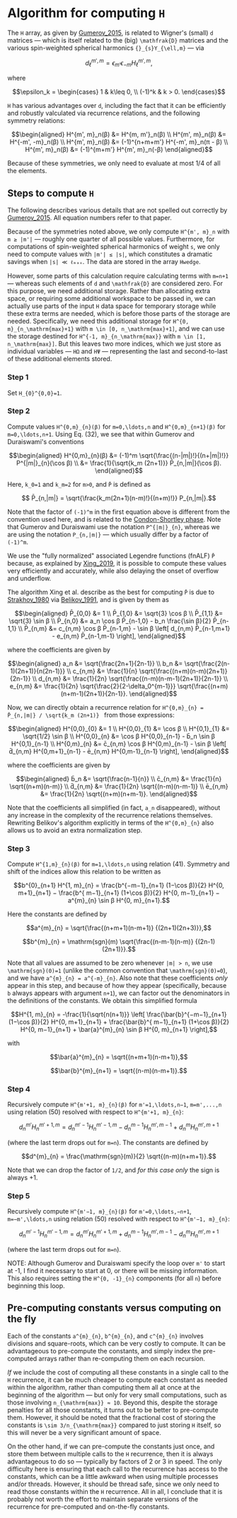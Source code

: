 # Algorithm for computing ``H``

The ``H`` array, as given by [Gumerov_2015](@citet), is related to Wigner's (small) ``d`` matrices —
which is itself related to the (big) ``\mathfrak{D}`` matrices and the various spin-weighted
spherical harmonics ``{}_{s}Y_{\ell,m}`` — via

```math
d_{\ell}^{m',m} = \epsilon_{m'} \epsilon_{-m} H_{\ell}^{m',m},
```

where

```math
\epsilon_k =
  \begin{cases}
    1 & k\leq 0, \\
    (-1)^k & k > 0.
  \end{cases}
```

``H`` has various advantages over ``d``, including the fact that it can be efficiently
and robustly valculated via recurrence relations, and the following symmetry
relations:

```math
\begin{aligned}
  H^{m', m}_n(β) &= H^{m, m'}_n(β) \\
  H^{m', m}_n(β) &= H^{-m', -m}_n(β) \\
  H^{m', m}_n(β) &= (-1)^{n+m+m'} H^{-m', m}_n(π - β) \\
  H^{m', m}_n(β) &= (-1)^{m+m'} H^{m', m}_n(-β)
\end{aligned}
```

Because of these symmetries, we only need to evaluate at most 1/4 of all the
elements.

## Steps to compute ``H``

The following describes various details that are not spelled out correctly by
[Gumerov_2015](@citet).  All equation numbers refer to that paper.

Because of the symmetries noted above, we only compute ``H^{m', m}_n`` with ``m
≥ |m'|`` — roughly one quarter of all possible values.  Furthermore, for
computations of spin-weighted spherical harmonics of weight ``s``, we only need
to compute values with ``|m'| ≤ |s|``, which constitutes a dramatic savings
when ``|s| ≪ ℓₘₐₓ``.  The data are stored in the array `Hwedge`.

However, some parts of this calculation require calculating terms with
``m=n+1`` — whereas such elements of ``d`` and ``\mathfrak{D}`` are considered
zero.  For this purpose, we need additional storage.  Rather than allocating
extra space, or requiring some additional workspace to be passed in, we can
actually use parts of the input ``H`` data space for temporary storage while
these extra terms are needed, which is before those parts of the storage are
needed.  Specifically, we need this additional storage for
``H^{0, m}_{n_\mathrm{max}+1}`` with ``m \in [0, n_\mathrm{max}+1]``, and we
can use the storage destined for ``H^{-1, m}_{n_\mathrm{max}}`` with
``m \in [1, n_\mathrm{max}]``.  But this leaves two more indices, which we just
store as individual variables — `HΩ` and `HΨ` — representing the last and
second-to-last of these additional elements stored.


### Step 1

Set ``H_{0}^{0,0}=1``.


### Step 2

Compute values ``H^{0,m}_{n}(β)`` for ``m=0,\ldots,n`` and ``H^{0,m}_{n+1}(β)``
for ``m=0,\ldots,n+1``.  Using Eq. (32), we see that within Gumerov and
Duraiswami's conventions
```math
\begin{aligned}
  H^{0,m}_{n}(β) &= (-1)^m \sqrt{\frac{(n-|m|)!}{(n+|m|)!}} P^{|m|}_{n}(\cos β) \\
                 &= \frac{1}{\sqrt{k_m (2n+1)}} P̄_{n,|m|}(\cos β).
\end{aligned}
```
Here, ``k_0=1`` and ``k_m=2`` for ``m>0``, and ``P̄`` is defined as
```math
  P̄_{n,|m|} = \sqrt{\frac{k_m(2n+1)(n-m)!}{(n+m)!}} P_{n,|m|}.
```
Note that the factor of ``(-1)^m`` in the first equation above is
different from the convention used here, and is related to the
[Condon-Shortley
phase](https://en.wikipedia.org/wiki/Spherical_harmonics#Condon%E2%80%93Shortley_phase).
Note that Gumerov and Duraiswami use the notation ``P^{|m|}_{n}``,
whereas we are using the notation ``P_{n,|m|}`` — which usually differ
by a factor of ``(-1)^m``.

We use the "fully normalized" associated Legendre functions (fnALF)
``P̄`` because, as explained by [Xing_2019](@citet), it is possible to
compute these values very efficiently and accurately, while also
delaying the onset of overflow and underflow.

The algorithm Xing et al. describe as the best for computing ``P̄`` is
due to [Strakhov_1980](@citet) via [Belikov_1991](@citet), and is
given by them as
```math
\begin{aligned}
  P̄_{0,0} &= 1 \\
  P̄_{1,0} &= \sqrt{3} \cos β \\
  P̄_{1,1} &= \sqrt{3} \sin β \\
  P̄_{n,0} &= a_n \cos β P̄_{n-1,0} - b_n \frac{\sin β}{2} P̄_{n-1,1} \\
  P̄_{n,m} &=
    c_{n,m} \cos β P̄_{n-1,m}
    - \sin β \left[ d_{n,m} P̄_{n-1,m+1} - e_{n,m} P̄_{n-1,m-1} \right],
\end{aligned}
```
where the coefficients are given by
```math
\begin{aligned}
  a_n &= \sqrt{\frac{2n+1}{2n-1}} \\
  b_n &= \sqrt{\frac{2(n-1)(2n+1)}{n(2n-1)}} \\
  c_{n,m} &= \frac{1}{n} \sqrt{\frac{(n+m)(n-m)(2n+1)}{2n-1}} \\
  d_{n,m} &= \frac{1}{2n} \sqrt{\frac{(n-m)(n-m-1)(2n+1)}{2n-1}} \\
  e_{n,m} &= \frac{1}{2n} \sqrt{\frac{2}{2-\delta_0^{m-1}}} \sqrt{\frac{(n+m)(n+m-1)(2n+1)}{2n-1}}.
\end{aligned}
```

Now, we can directly obtain a recurrence relation for
``H^{0,m}_{n} = P̄_{n,|m|} / \sqrt{k_m (2n+1)} `` from those expressions:
```math
\begin{aligned}
  H^{0,0}_{0} &= 1 \\
  H^{0,0}_{1} &= \cos β \\
  H^{0,1}_{1} &= \sqrt{1/2} \sin β \\
  H^{0,0}_{n} &= \cos β H^{0,0}_{n-1} - b̄_n \sin β H^{0,1}_{n-1} \\
  H^{0,m}_{n} &=
    c̄_{n,m} \cos β H^{0,m}_{n-1}
    - \sin β \left[ d̄_{n,m} H^{0,m+1}_{n-1} - ē_{n,m} H^{0,m-1}_{n-1} \right],
\end{aligned}
```
where the coefficients are given by
```math
\begin{aligned}
  b̄_n &= \sqrt{\frac{n-1}{n}} \\
  c̄_{n,m} &= \frac{1}{n} \sqrt{(n+m)(n-m)} \\
  d̄_{n,m} &= \frac{1}{2n} \sqrt{(n-m)(n-m-1)} \\
  ē_{n,m} &= \frac{1}{2n} \sqrt{(n+m)(n+m-1)}.
\end{aligned}
```
Note that the coefficients all simplified (in fact, ``a_n`` disappeared), without any
increase in the complexity of the recurrence relations themselves.  Rewriting Belikov's
algorithm explicitly in terms of the ``H^{0,m}_{n}`` also allows us to avoid an extra
normalization step.

### Step 3
Compute ``H^{1,m}_{n}(β)`` for ``m=1,\ldots,n`` using relation (41).  Symmetry
and shift of the indices allow this relation to be written as
```math
b^{0}_{n+1} H^{1, m}_{n}
  = \frac{b^{−m−1}_{n+1} (1−\cos β)}{2} H^{0, m+1}_{n+1}
  − \frac{b^{ m−1}_{n+1} (1+\cos β)}{2} H^{0, m−1}_{n+1}
  − a^{m}_{n} \sin β H^{0, m}_{n+1}.
```
Here the constants are defined by
```math
a^{m}_{n} = \sqrt{\frac{(n+m+1)(n-m+1)} {(2n+1)(2n+3)}},
```
```math
b^{m}_{n} = \mathrm{sgn}(m) \sqrt{\frac{(n-m-1)(n-m)} {(2n-1)(2n+1)}}.
```
Note that all values are assumed to be zero whenever ``|m| > n``, we use
``\mathrm{sgn}(0)=1`` (unlike the common convention that
``\mathrm{sgn}(0)=0``), and we have ``a^{m}_{n} = a^{-m}_{n}``.  Also note
that these coefficients *only* appear in this step, and because of how they
appear (specifically, because ``b`` always appears with argument ``n+1``), we
can factor out the denominators in the definitions of the constants.  We
obtain this simplified formula
```math
H^{1, m}_{n}
  = -\frac{1}{\sqrt{n(n+1)}} \left[
      \frac{\bar{b}^{−m−1}_{n+1} (1−\cos β)}{2} H^{0, m+1}_{n+1}
      + \frac{\bar{b}^{ m−1}_{n+1} (1+\cos β)}{2} H^{0, m−1}_{n+1}
      + \bar{a}^{m}_{n} \sin β H^{0, m}_{n+1}
    \right],
```
with
```math
\bar{a}^{m}_{n} = \sqrt{(n+m+1)(n-m+1)},
```
```math
\bar{b}^{m}_{n+1} = \sqrt{(n-m)(n-m+1)}.
```


### Step 4
Recursively compute ``H^{m'+1, m}_{n}(β)`` for ``m'=1,\ldots,n−1``,
``m=m',...,n`` using relation (50) resolved with respect to ``H^{m'+1,
m}_{n}``:
```math
d^{m'}_{n} H^{m'+1, m}_{n}
  = d^{m'−1}_{n} H^{m'−1, m}_{n}
  − d^{m−1}_{n} H^{m', m−1}_{n}
  + d^{m}_{n} H^{m', m+1}_{n}
```
(where the last term drops out for ``m=n``).  The constants are defined by
```math
d^{m}_{n} = \frac{\mathrm{sgn}(m)}{2} \sqrt{(n-m)(n+m+1)}.
```
Note that we can drop the factor of ``1/2``, and *for this case only* the sign
is always +1.


### Step 5
Recursively compute ``H^{m'−1, m}_{n}(β)`` for ``m'=0,\ldots,−n+1``,
``m=−m',\ldots,n`` using relation (50) resolved with respect to ``H^{m'−1,
m}_{n}``:
```math
d^{m'−1}_{n} H^{m'−1, m}_{n}
  = d^{m'}_{n} H^{m'+1, m}_{n}
  + d^{m−1}_{n} H^{m', m−1}_{n}
  − d^{m}_{n} H^{m', m+1}_{n}
```
(where the last term drops out for ``m=n``).

NOTE: Although Gumerov and Duraiswami specify the loop over ``m'`` to start at
-1, I find it necessary to start at 0, or there will be missing information.
This also requires setting the ``H^{0, -1}_{n}`` components (for all ``n``)
before beginning this loop.


## Pre-computing constants versus computing on the fly

Each of the constants ``a^{m}_{n}``, ``b^{m}_{n}``, and ``c^{m}_{n}`` involves
divisions and square-roots, which can be very costly to compute.  It can be
advantageous to pre-compute the constants, and simply index the pre-computed
arrays rather than re-computing them on each recursion.

*If* we include the cost of computing all these constants in a single call to
the ``H`` recurrence, it can be much cheaper to compute each constant as needed
within the algorithm, rather than computing them all at once at the beginning
of the algorithm — but only for very small computations, such as those
involving ``n_{\mathrm{max}} ≈ 10``.  Beyond this, despite the storage
penalties for all those constants, it turns out to be better to pre-compute
them.  However, it should be noted that the fractional cost of storing the
constants is ``\sim 3/n_{\mathrm{max}}`` compared to just storing ``H`` itself,
so this will never be a very significant amount of space.

On the other hand, if we can pre-compute the constants just once, and store
them between multiple calls to the ``H`` recurrence, then it is always
advantageous to do so — typically by factors of 2 or 3 in speed.  The only
difficulty here is ensuring that each call to the recurrence has access to the
constants, which can be a little awkward when using multiple processes and/or
threads.  However, it should be thread safe, since we only need to read those
constants within the ``H`` recurrence.  All in all, I conclude that it is
probably not worth the effort to maintain separate versions of the recurrence
for pre-computed and on-the-fly constants.
